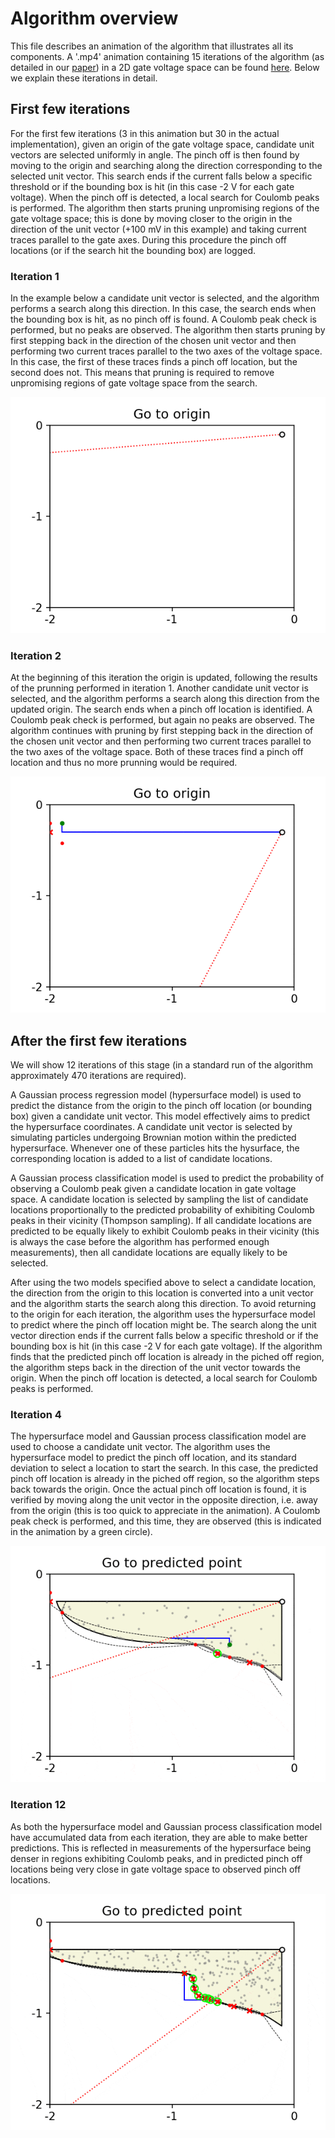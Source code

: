 # Algorithm overview
This file describes an animation of the algorithm that illustrates all its components. A '.mp4' animation containing 15 iterations of the algorithm (as detailed in our [paper](https://arxiv.org/abs/2001.02589)) in a 2D gate voltage space can be found [here](movie.mp4). Below we explain these iterations in detail.

## First few iterations
For the first few iterations (3 in this animation but 30 in the actual implementation), given an origin of the gate voltage space, candidate unit vectors are selected uniformly in angle. The pinch off is then found by moving to the origin and searching along the direction corresponding to the selected unit vector. This search ends if the current falls below a specific threshold or if the bounding box is hit (in this case -2 V for each gate voltage). When the pinch off is detected, a local search for Coulomb peaks is performed. The algorithm then starts pruning unpromising regions of the gate voltage space; this is done by moving closer to the origin in the direction of the unit vector (+100 mV in this example) and taking current traces parallel to the gate axes. During this procedure the pinch off locations (or if the search hit the bounding box) are logged.
### Iteration 1
In the example below a candidate unit vector is selected, and the algorithm performs a search along this direction. In this case, the search ends when the bounding box is hit, as no pinch off is found. A Coulomb peak check is performed, but no peaks are observed. The algorithm then starts pruning by first stepping back in the direction of the chosen unit vector and then performing two current traces parallel to the two axes of the voltage space. In this case, the first of these traces finds a pinch off location, but the second does not. This means that pruning is required to remove unpromising regions of gate voltage space from the search. 

![](iteration1.gif)

### Iteration 2
At the beginning of this iteration the origin is updated, following the results of the prunning performed in iteration 1. Another candidate unit vector is selected, and the algorithm performs a search along this direction from the updated origin. The search ends when a pinch off location is identified. A Coulomb peak check is performed, but again no peaks are observed. The algorithm continues with pruning by first stepping back in the direction of the chosen unit vector and then performing two current traces parallel to the two axes of the voltage space. Both of these traces find a pinch off location and thus no more prunning would be required.

![](iteration2.gif)

## After the first few iterations
We will show 12 iterations of this stage (in a standard run of the algorithm approximately 470 iterations are required).

A Gaussian process regression model (hypersurface model) is used to predict the distance from the origin to the pinch off location (or bounding box) given a candidate unit vector. This model effectively aims to predict the hypersurface coordinates. A candidate unit vector is selected by simulating particles undergoing Brownian motion within the predicted hypersurface. Whenever one of these particles hits the hysurface, the corresponding location is added to a list of candidate locations.

A Gaussian process classification model is used to predict the probability of observing a Coulomb peak given a candidate location in gate voltage space. A candidate location is selected by sampling the list of candidate locations proportionally to the predicted probability of exhibiting Coulomb peaks in their vicinity (Thompson sampling). If all candidate locations are predicted to be equally likely to exhibit Coulomb peaks in their vicinity (this is always the case before the algorithm has performed enough measurements), then all candidate locations are equally likely to be selected.

After using the two models specified above to select a candidate location, the direction from the origin to this location is converted into a unit vector and the algorithm starts the search along this direction. To avoid returning to the origin for each iteration, the algorithm uses the hypersurface model to predict where the pinch off location might be. The search along the unit vector direction ends if the current falls below a specific threshold or if the bounding box is hit (in this case -2 V for each gate voltage). If the algorithm finds that the predicted pinch off location is already in the piched off region, the algorithm steps back in the direction of the unit vector towards the origin. When the pinch off location is detected, a local search for Coulomb peaks is performed. 

### Iteration 4
The hypersurface model and Gaussian process classification model are used to choose a candidate unit vector. The algorithm uses the hypersurface model to predict the pinch off location, and its standard deviation to select a location to start the search. In this case, the predicted pinch off location is already in the piched off region, so the algorithm steps back towards the origin. Once the actual pinch off location is found, it is verified by moving along the unit vector in the opposite direction, i.e. away from the origin (this is too quick to appreciate in the animation). A Coulomb peak check is performed, and this time, they are observed (this is indicated in the animation by a green circle).

![](iteration4.gif)

### Iteration 12
As both the hypersurface model and Gaussian process classification model have accumulated data from each iteration, they are able to make better predictions. This is reflected in measurements of the hypersurface being denser in regions exhibiting Coulomb peaks, and in predicted pinch off locations being very close in gate voltage space to observed pinch off locations. 

![](iteration12.gif)
